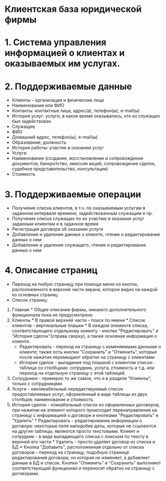# Клиентская база юридической фирмы

# 1. Система управления информацией о клиентах и оказываемых им услугах.
# 2. Поддерживаемые данные
*  Клиенты – организации и физические лица
*  Наименование или ФИО
*  Контакты: контактные лица, адрес(а), телефон(ы), e-mail(ы)
*  История услуг: услуги, в какое время оказывались, кто из служащих был задействован
*  Служащие
*  ФИО
*  Домашний адрес, телефон(ы), e-mail(ы)
*  Образование, должность
*  История работы: участие в оказании услуг 
*  Услуги
*  Наименование (создание, восстановление и сопровождение документов, банкротство, эмиссия акций, сопровождение сделок, судебное представительство, консультации)
*  Стоимость
# 3. Поддерживаемые операции
*  Получение списка клиентов, в т.ч. по оказываемым услугам в заданном интервале времени, задействованным служащим и пр.
*  Получение списка служащих по их участию в оказании услуг заданным клиентам и в заданное время
*  Регистрация договора об оказании услуги
*  Добавление и удаление данных о клиенте, чтение и редактирование данных о нем
*  Добавление и удаление служащего, чтение и редактирование данных о нем
# 4. Описание страниц
*  Переход на любую страницу при помощи меню из кнопок, расположенного в верхней части экрана, которое видно на каждой из основных страниц
*  Список страниц:
  1.  Главная
    *  Общее описание фирмы, никакого дополнительного функционала пока не предусмотрено
  2.  Клиенты
    *  В правой верхней части - поиск по имени
    *  Список клиентов - вертикальные плашки
    *  В каждом элементе списка, соответствующего отдельному клиенту - кнопки "Редактировать" и "История сделок"(справа сверху), а также основная информация о клиенте.
      *  Редактировать - переход на страницу с изменяемыми данными о клиенте; также есть кнопки "Сохранить" и  "Отменить", которые после нажатия перемещают обратно на страницу с клиентами
      *  История сделок - выпадение под плашкой с клиентом список-таблица со столбцами: сотрудник, услуга, стоимость и т.д. или переход на отдельную страницу с этой таблицей.
  3.  Сотрудники - примерно то же самое, что и в разделе "Клиенты", только с сотрудниками
  4.  Услуги - некликабельный нередактируемый список предоставляемых услуг, оформленный в виде таблицы из двух столбцов: наименование и стоимость
  5.  История сделок - кликабельный список из оформленных договоров, при нажитии на элемент которого происходит перенаправление на страницу с информацией о договоре и кнопками "Редактировать" и "Удалить"
    *  Редактировать - редактирование информации о договоре: некоторые поля наподобие даты, которые не ссылаются на другие таблицы, являются просто текстовыми. Клиент и сотрудник - в виде выпадающего списка с поиском по тексту в верхней его части
    *  Удалить - просто удаляет договор из списка и БД
    *  Кнопка "Добавить", расположенная отдельно от списка договоров - переход на страницу, подобную странице редактирования договора, но которая не изменяет, а добавляет данные в БД и список. Кнопки "Отменить" и "Сохранить" выполняют соответствующий функционал и переносят обратно на страницу с договорами.
